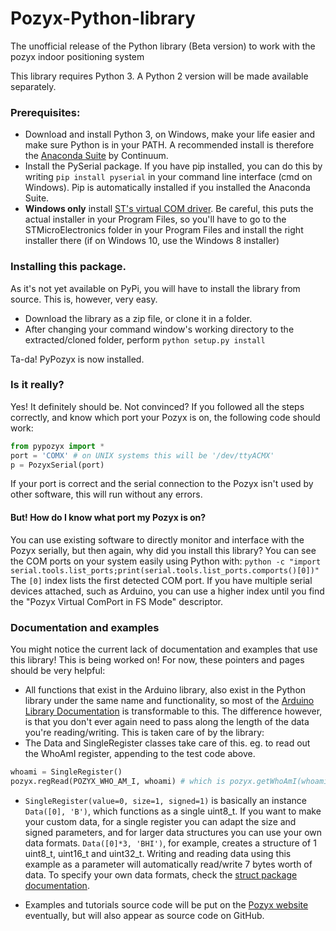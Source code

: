 # Pozyx-Python-library
The unofficial release of the Python library (Beta version) to work with the pozyx indoor positioning system

This library requires Python 3. A Python 2 version will be made available separately.

### Prerequisites:
* Download and install Python 3, on Windows, make your life easier and make sure Python is in your PATH. A recommended install is therefore the [Anaconda Suite](https://www.continuum.io/downloads) by Continuum.
* Install the PySerial package. If you have pip installed, you can do this by writing `pip install pyserial` in your command line interface (cmd on Windows). Pip is automatically installed if you installed the Anaconda Suite.
* **Windows only** install [ST's virtual COM driver](http://www.st.com/content/st_com/en/products/development-tools/software-development-tools/stm32-software-development-tools/stm32-utilities/stsw-stm32102.html). Be careful, this puts the actual installer in your Program Files, so you'll have to go to the STMicroElectronics folder in your Program Files and install the right installer there (if on Windows 10, use the Windows 8 installer)

### Installing this package.
As it's not yet available on PyPi, you will have to install the library from source. This is, however, very easy.
* Download the library as a zip file, or clone it in a folder.
* After changing your command window's working directory to the extracted/cloned folder, perform `python setup.py install`

Ta-da! PyPozyx is now installed.

 
### Is it really?
Yes! It definitely should be. Not convinced? If you followed all the steps correctly, and know which port your Pozyx is on, the following code should work:

```python
from pypozyx import *
port = 'COMX' # on UNIX systems this will be '/dev/ttyACMX'
p = PozyxSerial(port)
```
If your port is correct and the serial connection to the Pozyx isn't used by other software, this will run without any errors.

#### But! How do I know what port my Pozyx is on?
You can use existing software to directly monitor and interface with the Pozyx serially, but then again, why did you install this library? You can see the COM ports on your system easily using Python with:
`python -c "import serial.tools.list_ports;print(serial.tools.list_ports.comports()[0])"`
The ``[0]`` index lists the first detected COM port. If you have multiple serial devices attached, such as Arduino, you can use a higher index until you find the "Pozyx Virtual ComPort in FS Mode" descriptor.


### Documentation and examples
You might notice the current lack of documentation and examples that use this library! This is being worked on! For now, these pointers and pages should be very helpful:
* All functions that exist in the Arduino library, also exist in the Python library under the same name and functionality, so most of the [Arduino Library Documentation](https://www.pozyx.io/Documentation/Datasheet/arduino) is transformable to this. The difference however, is that you don't ever again need to pass along the length of the data you're reading/writing. This is taken care of by the library:
* The Data and SingleRegister classes take care of this. eg. to read out the WhoAmI register, appending to the test code above.    
```python
whoami = SingleRegister()
pozyx.regRead(POZYX_WHO_AM_I, whoami) # which is pozyx.getWhoAmI(whoami)
```
* `SingleRegister(value=0, size=1, signed=1)` is basically an instance `Data([0], 'B')`, which functions as a single uint8_t. If you want to make your custom data, for a single register you can adapt the size and signed parameters, and for larger data structures you can use your own data formats. `Data([0]*3, 'BHI')`, for example, creates a structure of 1 uint8_t, uint16_t and uint32_t. Writing and reading data using this example as a parameter will automatically read/write 7 bytes worth of data. To specify your own data formats, check the [struct package documentation](https://docs.python.org/3.5/library/struct.html#format-characters).
 
* Examples and tutorials source code will be put on the [Pozyx website](http://pozyx.io/) eventually, but will also appear as source code on GitHub.
